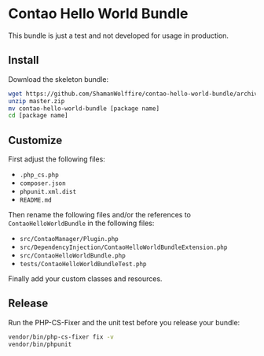 # Contao Hello World Bundle

This bundle is just a test and not developed for usage in production.

## Install

Download the skeleton bundle:

```bash
wget https://github.com/ShamanWolffire/contao-hello-world-bundle/archive/master.zip
unzip master.zip
mv contao-hello-world-bundle [package name]
cd [package name]
```

## Customize

First adjust the following files:

 * `.php_cs.php`
 * `composer.json`
 * `phpunit.xml.dist`
 * `README.md`

Then rename the following files and/or the references to `ContaoHelloWorldBundle` in
the following files:

 * `src/ContaoManager/Plugin.php`
 * `src/DependencyInjection/ContaoHelloWorldBundleExtension.php`
 * `src/ContaoHelloWorldBundle.php`
 * `tests/ContaoHelloWorldBundleTest.php`

Finally add your custom classes and resources.

## Release

Run the PHP-CS-Fixer and the unit test before you release your bundle:

```bash
vendor/bin/php-cs-fixer fix -v
vendor/bin/phpunit
```

[1]: https://contao.org
